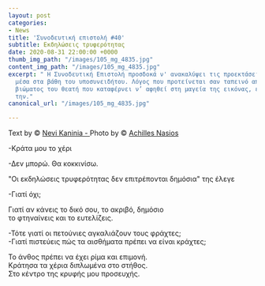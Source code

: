 ```yaml
---
layout: post
categories:
- News
title: 'Συνοδευτική επιστολή #40'
subtitle: Εκδηλώσεις τρυφερότητας
date: 2020-08-31 22:00:00 +0000
thumb_img_path: "/images/105_mg_4835.jpg"
content_img_path: "/images/105_mg_4835.jpg"
excerpt: " Η Συνοδευτική Επιστολή προσδοκά ν' ανακαλύψει τις προεκτάσεις της εικόνας
  μέσα στα βάθη του υποσυνειδήτου. Λόγος που προτείνεται σαν ταπεινό απαύγασμα του
  βιώματος του θεατή που καταφέρνει ν’ αφηθεί στη μαγεία της εικόνας, επαναδημιουργώντας
  την."
canonical_url: "/images/105_mg_4835.jpg"

---
```

Text by © <a href="https://www.facebook.com/nevi.kaninia" target="blank">Nevi Kaninia - </a>Photo by © <a href="https://anikon.org/" target="blank">Achilles Nasios</a>

\-Κράτα μου το χέρι

\-Δεν μπορώ. Θα κοκκινίσω.

"Οι  εκδηλώσεις τρυφερότητας δεν επιτρέπονται δημόσια" της έλεγε

\-Γιατί όχι;

Γιατί αν κάνεις το δικό σου, το ακριβό, δημόσιο   
το φτηναίνεις και το ευτελίζεις.

\-Τότε γιατί οι πετούνιες αγκαλιάζουν τους φράχτες;  
\-Γιατί πιστεύεις πώς τα αισθήματα πρέπει να είναι κράχτες;

Το άνθος πρέπει να έχει ρίμα και επιμονή.  
Κράτησα τα χέρια διπλωμένα στο στήθος.  
Στο κέντρο της κρυφής μου προσευχής.